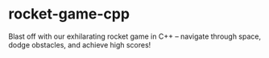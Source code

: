 # rocket-game-cpp
Blast off with our exhilarating rocket game in C++ – navigate through space, dodge obstacles, and achieve high scores!
